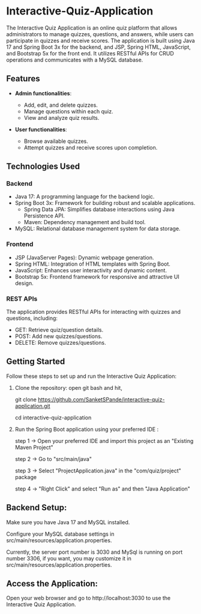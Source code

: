 # Interactive-Quiz-Application
The Interactive Quiz Application is an online quiz platform that allows administrators to manage quizzes, questions, and answers, while users can participate in quizzes and receive scores. 
The application is built using Java 17 and Spring Boot 3x for the backend, and JSP, Spring HTML, JavaScript, and Bootstrap 5x for the front end.
It utilizes RESTful APIs for CRUD operations and communicates with a MySQL database.

## Features

- **Admin functionalities**:
  - Add, edit, and delete quizzes.
  - Manage questions within each quiz.
  - View and analyze quiz results.

- **User functionalities**:
  - Browse available quizzes.
  - Attempt quizzes and receive scores upon completion.

## Technologies Used

### Backend

- Java 17: A programming language for the backend logic.
- Spring Boot 3x: Framework for building robust and scalable applications.
  - Spring Data JPA: Simplifies database interactions using Java Persistence API.
  - Maven: Dependency management and build tool.
- MySQL: Relational database management system for data storage.

### Frontend

- JSP (JavaServer Pages): Dynamic webpage generation.
- Spring HTML: Integration of HTML templates with Spring Boot.
- JavaScript: Enhances user interactivity and dynamic content.
- Bootstrap 5x: Frontend framework for responsive and attractive UI design.

### REST APIs

The application provides RESTful APIs for interacting with quizzes and questions, including:
- GET: Retrieve quiz/question details.
- POST: Add new quizzes/questions.
- DELETE: Remove quizzes/questions.

## Getting Started

Follow these steps to set up and run the Interactive Quiz Application:

1. Clone the repository:
   open git bash and hit,
   
   git clone https://github.com/SanketSPande/interactive-quiz-application.git
   
   cd interactive-quiz-application
   
3. Run the Spring Boot application using your preferred IDE :

    step 1 -> Open your preferred IDE and import this project as an "Existing Maven Project"
    
    step 2 -> Go to "src/main/java" 
    
    step 3 -> Select "ProjectApplication.java" in the "com/quiz/project" package

    step 4 -> "Right Click" and select "Run as" and then "Java Application"

## Backend Setup:

Make sure you have Java 17 and MySQL installed.

Configure your MySQL database settings in src/main/resources/application.properties.

Currently, the server port number is 3030 and MySql is running on port number 3306, if you want, you may customize it in src/main/resources/application.properties.


## Access the Application:

Open your web browser and go to http://localhost:3030 to use the Interactive Quiz Application.
